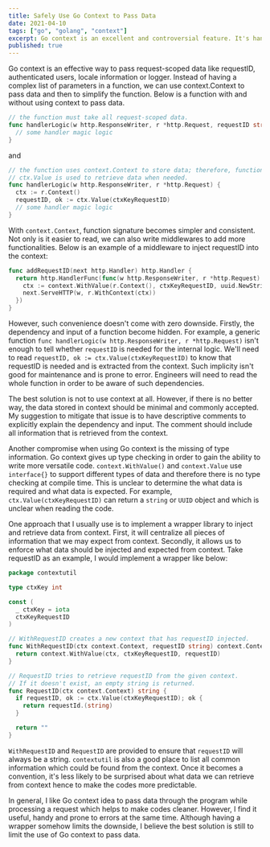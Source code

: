 ```yaml
---
title: Safely Use Go Context to Pass Data
date: 2021-04-10
tags: ["go", "golang", "context"]
excerpt: Go context is an excellent and controversial feature. It's handy to pass data to deep level functions without exploding the complexity of codes. However, its convenience could also be a source of bugs in your program. This post will discuss one common problem when using Go context.
published: true
---
```


Go context is an effective way to pass request-scoped data like requestID, authenticated users, locale information or logger. Instead of having a complex list of parameters in a function, we can use context.Context to pass data and then to simplify the function. Below is a function with and without using context to pass data.
```go
// the function must take all request-scoped data.
func handlerLogic(w http.ResponseWriter, r *http.Request, requestID string, *user *User, locale string, logger Logger) {
  // some handler magic logic
}
```

and

```go
// the function uses context.Context to store data; therefore, function signature is much simpler.
// ctx.Value is used to retrieve data when needed.
func handlerLogic(w http.ResponseWriter, r *http.Request) {
  ctx := r.Context()
  requestID, ok := ctx.Value(ctxKeyRequestID)
  // some handler magic logic
}
```

With `context.Context`, function signature becomes simpler and consistent. Not only is it easier to read, we can also write middlewares to add more functionalities. Below is an example of a middleware to inject requestID into the context:

```go
func addRequestID(next http.Handler) http.Handler {
  return http.HandlerFunc(func(w http.ResponseWriter, r *http.Request) {
    ctx := context.WithValue(r.Context(), ctxKeyRequestID, uuid.NewString())
    next.ServeHTTP(w, r.WithContext(ctx))
  })
}
```

However, such convenience doesn't come with zero downside. Firstly, the dependency and input of a function become hidden. For example, a generic function `func handlerLogic(w http.ResponseWriter, r *http.Request)` isn't enough to tell whether `requestID` is needed for the internal logic. We'll need to read `requestID, ok := ctx.Value(ctxKeyRequestID)` to know that requestID is needed and is extracted from the context. Such implicity isn't good for maintenance and is prone to error. Engineers will need to read the whole function in order to be aware of such dependencies.

The best solution is not to use context at all. However, if there is no better way, the data stored in context should be minimal and commonly accepted. My suggestion to mitigate that issue is to have descriptive comments to explicitly explain the dependency and input. The comment should include all information that is retrieved from the context.

Another compromise when using Go context is the missing of type information. Go context gives up type checking in order to gain the ability to write more versatile code. `context.WithValue()` and `context.Value` use `interface{}` to support different types of data and therefore there is no type checking at compile time. This is unclear to determine the what data is required and what data is expected. For example, `ctx.Value(ctxKeyRequestID)` can return a `string` or `UUID` object and which is unclear when reading the code.

One approach that I usually use is to implement a wrapper library to inject and retrieve data from context. First, it will centralize all pieces of information that we may expect from context. Secondly, it allows us to enforce what data should be injected and expected from context. Take requestID as an example, I would implement a wrapper like below:

```go
package contextutil

type ctxKey int

const (
  _ ctxKey = iota
  ctxKeyRequestID
)

// WithRequestID creates a new context that has requestID injected.
func WithRequestID(ctx context.Context, requestID string) context.Context {
  return context.WithValue(ctx, ctxKeyRequestID, requestID)
}

// RequestID tries to retrieve requestID from the given context.
// If it doesn't exist, an empty string is returned.
func RequestID(ctx context.Context) string {
  if requestID, ok := ctx.Value(ctxKeyRequestID); ok {
    return requestId.(string)
  }

  return ""
}
```

`WithRequestID` and `RequestID` are provided to ensure that `requestID` will always be a string. `contextutil` is also a good place to list all common information which could be found from the context. Once it becomes a convention, it's less likely to be surprised about what data we can retrieve from context hence to make the codes more predictable.

In general, I like Go context idea to pass data through the program while processing a request which helps to make codes cleaner. However, I find it useful, handy and prone to errors at the same time. Although having a wrapper somehow limits the downside, I believe the best solution is still to limit the use of Go context to pass data.